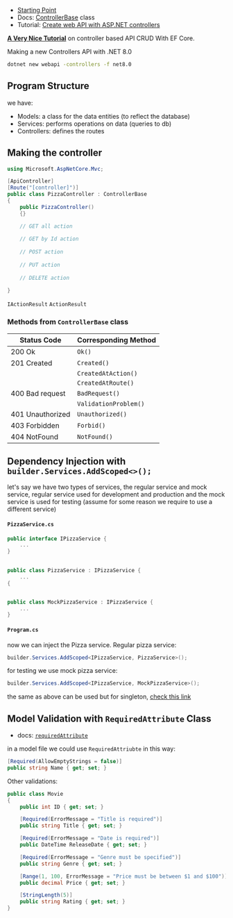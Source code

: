 - [Starting Point](https://learn.microsoft.com/en-us/aspnet/core/web-api/?view=aspnetcore-8.0)
- Docs: [ControllerBase](https://learn.microsoft.com/en-us/dotnet/api/microsoft.aspnetcore.mvc.controllerbase?view=aspnetcore-8.0) class
- Tutorial: [Create web API with ASP.NET controllers](https://learn.microsoft.com/en-us/training/modules/build-web-api-aspnet-core/?source=recommendations)


**[A Very Nice Tutorial](https://dev.to/rasheedmozaffar/web-apis-crud-with-net-and-ef-core-52dp)** on controller based API CRUD With EF Core.

Making a new Controllers  API with .NET 8.0
```bash
dotnet new webapi -controllers -f net8.0
```

## Program Structure
we have:
- Models: a class for the data entities (to reflect the database)
- Services: performs operations on data (queries to db)
- Controllers: defines the routes 


## Making the controller
```c#
using Microsoft.AspNetCore.Mvc;

[ApiController]
[Route("[controller]")]
public class PizzaController : ControllerBase
{
	public PizzaController()
	{}

	// GET all action
	
	// GET by Id action
	
	// POST action
	
	// PUT action
	
	// DELETE action
	
}
```

`IActionResult`
`ActionResult`


### Methods from `ControllerBase` class

| Status Code      | Corresponding Method  |
| ---------------- | --------------------- |
| 200 Ok           | `Ok()`                |
| 201 Created      | `Created()`           |
|                  | `CreatedAtAction()`   |
|                  | `CreatedAtRoute()`    |
| 400 Bad request  | `BadRequest()`        |
|                  | `ValidationProblem()` |
| 401 Unauthorized | `Unauthorized()`      |
| 403 Forbidden    | `Forbid()`            |
| 404 NotFound     | `NotFound()`          |


## Dependency Injection with `builder.Services.AddScoped<>();`
let's say we have two types of services, the regular service and mock service, regular service used for development and production and the mock service is used for testing (assume for some reason we require to use a different service)

#### `PizzaService.cs`
```c#
public interface IPizzaService {
	...
}
  

public class PizzaService : IPizzaService {
	...
{


public class MockPizzaService : IPizzaService {
	...
}
```

#### `Program.cs`
now we can inject the Pizza service. Regular pizza service:
```c#
builder.Services.AddScoped<IPizzaService, PizzaService>();
```
for testing we use mock pizza service:
```c#
builder.Services.AddScoped<IPizzaService, MockPizzaService>();
```

the same as above can be used but for singleton, [check this link](https://learn.microsoft.com/en-us/aspnet/core/mvc/controllers/dependency-injection?view=aspnetcore-8.0)

## Model Validation with `RequiredAttribute` Class
- docs: [`requiredAttribute`](https://learn.microsoft.com/en-us/dotnet/api/system.componentmodel.dataannotations.requiredattribute?view=net-8.0)

in a model file we could use `RequiredAttriubte` in this way:
```c#
[Required(AllowEmptyStrings = false)]
public string Name { get; set; }
```

Other validations:
```c#
public class Movie
{
    public int ID { get; set; }

    [Required(ErrorMessage = "Title is required")]
    public string Title { get; set; }

    [Required(ErrorMessage = "Date is required")]
    public DateTime ReleaseDate { get; set; }

    [Required(ErrorMessage = "Genre must be specified")]
    public string Genre { get; set; }

    [Range(1, 100, ErrorMessage = "Price must be between $1 and $100")]
    public decimal Price { get; set; }

    [StringLength(5)]
    public string Rating { get; set; }
}
```


